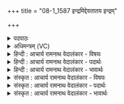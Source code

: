 +++
title = "08-1_1587 इन्द्रमिद्देवतातय इन्द्रम्"

+++
<details><summary>पदपाठः</summary>

इ꣡न्द्र꣢꣯म्। इत्। दे꣣व꣡ता꣢तये। इ꣡न्द्र꣢꣯म्। प्र꣡यति꣢꣯। प्र꣣। यति꣢। अ꣣ध्वरे꣢। इ꣡न्द्र꣢꣯म्। स꣣मीके꣢। स꣣म्। ईके꣢। व꣣नि꣡नः꣢। ह꣣वामहे। इ꣡न्द्र꣢꣯म्। ध꣡न꣢꣯स्य। सा꣣त꣡ये꣢। १५८७।
</details>

<details><summary>अधिमन्त्रम् (VC)</summary>

- इन्द्रः
- मेध्यातिथिः काण्वः
- बार्हतः प्रगाथः (विषमा बृहती, समा सतोबृहती)
- मध्यमः
</details>

<details><summary>हिन्दी : आचार्य रामनाथ वेदालंकार - विषयः</summary>

प्रथम ऋचा पूर्वार्चिक में २४९ क्रमाङ्क पर जगदीश्वर और राजा के विषय में व्याख्यात हो चुकी है। यहाँ यज्ञ की सफलता के लिए जगदीश्वर का आह्वान है।
</details>

<details><summary>हिन्दी : आचार्य रामनाथ वेदालंकार - पदार्थः</summary>

पदार्थान्वयभाषाः -  (इन्द्रम् इत्) जगदीश्वर को ही (देवतातये) यज्ञ के आरम्भ के लिए, (इन्द्रम्) जगदीश्वर को ही (अध्वरे) यज्ञ के (प्रयति) प्रवृत्त होने पर, (इन्द्रम्) जगदीश्वर को ही (समीके) यज्ञ समाप्त होने पर (इन्द्रम्) जगदीश्वर को ही (धनस्य) यज्ञफल की (सातये) प्राप्ति के लिए (वनिनः) भक्ति में तन्मय होकर हम (हवामहे) पुकारते हैं ॥१॥
</details>

<details><summary>हिन्दी : आचार्य रामनाथ वेदालंकार - भावार्थः</summary>

भावार्थभाषाः -  अग्निहोत्र से लेकर अश्वमेधपर्यन्त अथवा देवपूजा,सङ्गतिकरण और दानरूप जो भी यज्ञ आयोजित किया जाता है,उसमें सदा परमेश्वर का स्मरण रखने से वह सफल होता है ॥१॥
</details>

<details><summary>संस्कृत : आचार्य रामनाथ वेदालंकार - विषयः</summary>

तत्र प्रथमा ऋक् पूर्वार्चिके २४९ क्रमाङ्के जगदीश्वरनृपत्योर्विषये व्याख्याता। अत्र यज्ञसाफल्याय जगदीश्वर आहूयते।
</details>

<details><summary>संस्कृत : आचार्य रामनाथ वेदालंकार - पदार्थः</summary>

पदार्थान्वयभाषाः -  (इन्द्रम् इत्) जगदीश्वरमेव (देवतातये) यज्ञारम्भाय।[देवताता इति यज्ञनामसु पठितम्। निघं० ३।१७।] (इन्द्रम्) जगदीश्वरमेव (अध्वरे) यज्ञे (प्रयति) प्रवृत्ते सति, (इन्द्रम्) जगदीश्वरमेव (समीके) यज्ञे समाप्ते सति, (इन्द्रम्) जगदीश्वरमेव (धनस्य) यज्ञफलस्य (सातये) प्राप्तये (वनिनः) भक्तिमन्तो वयम् (हवामहे) आह्वयामः ॥१॥
</details>

<details><summary>संस्कृत : आचार्य रामनाथ वेदालंकार - भावार्थः</summary>

भावार्थभाषाः -  अग्निहोत्रादारभ्याश्वमेधपर्यन्तो देवपूजासंगतिकरणदानात्मको वा योऽपि यज्ञ आयोज्यते तत्र सदा परमेश्वरस्य स्मरणेन स फलवान् जायते ॥१॥
</details>